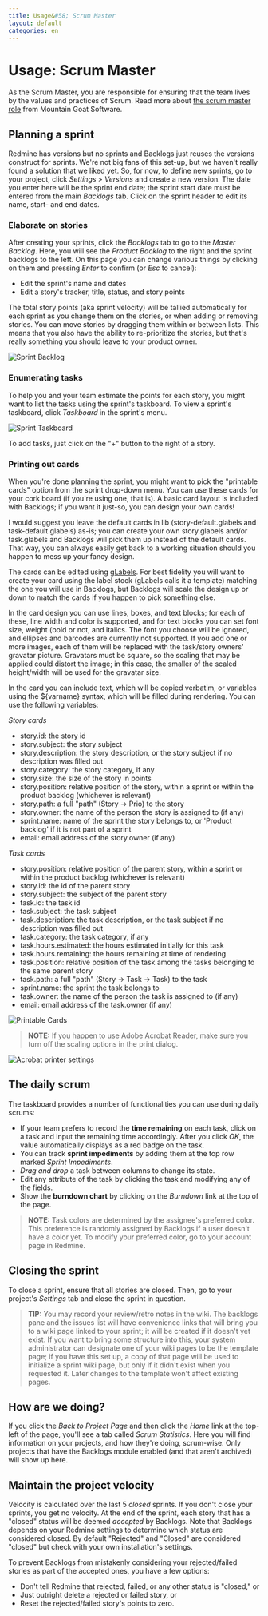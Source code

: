 ```yaml
---
title: Usage&#58; Scrum Master
layout: default
categories: en
---
```

# Usage: Scrum Master

As the Scrum Master, you are responsible for ensuring that the team lives by the values and practices of Scrum. Read more about <a href="http://www.mountaingoatsoftware.com/scrum/scrummaster" target="_blank">the scrum master role</a> from Mountain Goat Software.

## Planning a sprint

Redmine has versions but no sprints and Backlogs just reuses the
versions construct for sprints. We're not big fans of this set-up, but
we haven't really found a solution that we liked yet. So, for now, to
define new sprints, go to your project, click _Settings_ > _Versions_
and create a new version. The date you enter here will be the sprint
end date; the sprint start date must be entered from the main
_Backlogs_ tab. Click on the sprint header to edit its name, start-
and end dates.

### Elaborate on stories

After creating your sprints, click the _Backlogs_ tab to go to the _Master Backlog_. Here, you will see the _Product Backlog_ to the right and the sprint backlogs to the left. On this page you can change various things by clicking on them and pressing _Enter_ to confirm (or _Esc_ to cancel):

* Edit the sprint's name and dates
* Edit a story's tracker, title, status, and story points

The total story points (aka sprint velocity) will be tallied automatically for each sprint as you change them on the stories, or when adding or removing stories. You can move stories by dragging them within or between lists. This means that you also have the ability to re-prioritize the stories, but that's really something you should leave to your product owner.

![Sprint Backlog](../../assets/images/sprint_backlog.png)

### Enumerating tasks

To help you and your team estimate the points for each story, you might want to list the tasks using the sprint's taskboard. To view a sprint's taskboard, click _Taskboard_ in the sprint's menu.

![Sprint Taskboard](../../assets/images/sprint_taskboard.png)

To add tasks, just click on the "+" button to the right of a story.

### Printing out cards

When you're done planning the sprint, you might want to pick the "printable cards" option from the sprint drop-down menu. You can use these cards for your cork board (if you're using one, that is). A basic card layout is included with Backlogs; if you want it just-so, you can design your own cards!

I would suggest you leave the default cards in lib (story-default.glabels and task-default.glabels) as-is; you can create your own story.glabels and/or task.glabels and Backlogs will pick them up instead of the default cards. That way, you can always easily get back to a working situation should you happen to mess up your fancy design.

The cards can be edited using <a href="http://www.glabels.org/" target="_blank">gLabels</a>. For best fidelity you will want to create your card using the label stock (gLabels calls it a template) matching the one you will use in Backlogs, but Backlogs will scale the design up or down to match the cards if you happen to pick something else.

In the card design you can use lines, boxes, and text blocks; for each of these, line width and color is supported, and for text blocks you can set font size, weight (bold or not, and italics. The font you choose will be ignored, and ellipses and barcodes are currently not supported. If you add one or more images, each of them will be replaced with the task/story owners' gravatar picture. Gravatars must be square, so the scaling that may be applied could distort the image; in this case, the smaller of the scaled height/width will be used for the gravatar size.

In the card you can include text, which will be copied verbatim, or variables using the ${varname} syntax, which will be filled during rendering. You can use the following variables:

*Story cards*

* story.id: the story id
* story.subject: the story subject
* story.description: the story description, or the story subject if no description was filled out
* story.category: the story category, if any
* story.size: the size of the story in points
* story.position: relative position of the story, within a sprint or within the product backlog (whichever is relevant)
* story.path: a full "path" (Story -> Prio) to the story
* story.owner: the name of the person the story is assigned to (if any)
* sprint.name: name of the sprint the story belongs to, or 'Product backlog' if it is not part of a sprint
* email: email address of the story.owner (if any)

*Task cards*

* story.position: relative position of the parent story, within a sprint or within the product backlog (whichever is relevant)
* story.id: the id of the parent story
* story.subject: the subject of the parent story
* task.id: the task id
* task.subject: the task subject
* task.description: the task description, or the task subject if no description was filled out
* task.category: the task category, if any
* task.hours.estimated: the hours estimated initially for this task
* task.hours.remaining: the hours remaining at time of rendering
* task.position: relative position of the task among the tasks belonging to the same parent story
* task.path: a full "path" (Story -> Task -> Task) to the task
* sprint.name: the sprint the task belongs to
* task.owner: the name of the person the task is assigned to (if any)
* email: email address of the task.owner (if any)


![Printable Cards](../../assets/images/sprint_context_menu.png)

> **NOTE:** If you happen to use Adobe Acrobat Reader, make sure you turn off the scaling options in the print dialog.

![Acrobat printer settings](../../assets/images/printer_settings.png)

## The daily scrum

The taskboard provides a number of functionalities you can use during daily scrums:

* If your team prefers to record the **time remaining** on each task, click on a task and input the remaining time accordingly. After you click _OK_, the value automatically displays as a red badge on the task.
* You can track **sprint impediments** by adding them at the top row marked _Sprint Impediments_.
* *Drag and drop* a task between columns to change its state.
* Edit any attribute of the task by clicking the task and modifying any of the fields.
* Show the **burndown chart** by clicking on the _Burndown_ link at the top of the page.

> **NOTE:** Task colors are determined by the assignee's preferred color. This preference is randomly assigned by Backlogs if a user doesn't have a color yet. To modify your preferred color, go to your account page in Redmine.


## Closing the sprint

To close a sprint, ensure that all stories are closed. Then, go to your project's _Settings_ tab and close the sprint in question.

> **TIP:** You may record your review/retro notes in the wiki. The backlogs pane and the issues list will have convenience links that will bring you to a wiki page linked to your sprint; it will be created if it doesn't yet exist. If you want to bring some structure into this, your system administrator can designate one of your wiki pages to be the template page; if you have this set up, a copy of that page will be used to initialize a sprint wiki page, but only if it didn't exist when you requested it. Later changes to the template won't affect existing pages.


## How are we doing?

If you click the _Back to Project Page_ and then click the _Home_ link at the top-left of the page, you'll see a tab called _Scrum Statistics_. Here you will find information on your projects, and how they're doing, scrum-wise. Only projects that have the Backlogs module enabled (and that aren't archived) will show up here.

## Maintain the project velocity

Velocity is calculated over the last 5 _closed_ sprints. If you don't close your sprints, you get no velocity. At the end of the sprint, each story that has a "closed" status will be deemed _accepted_ by Backlogs. Note that Backlogs depends on your Redmine settings  to determine which status are considered closed. By default "Rejected" and "Closed" are considered "closed" but check with your own installation's settings. 

To prevent Backlogs from mistakenly considering your rejected/failed stories as part of the accepted ones, you have a few options:

* Don't tell Redmine that rejected, failed, or any other status is "closed," or
* Just outright delete a rejected or failed story, or
* Reset the rejected/failed story's points to zero.
